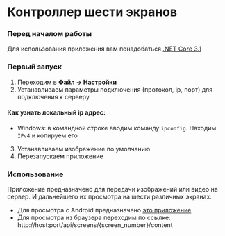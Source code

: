 # Контроллер шести экранов

### Перед началом работы

Для использования приложения вам понадобаться [.NET Core 3.1](https://dotnet.microsoft.com/download/dotnet/3.1)

### Первый запуск

1. Переходим в **Файл -> Настройки**
2. Устанавливаем параметры подключения (протокол, ip, порт) для подключения к серверу
#### Как узнать локальный ip адрес:
- Windows: в командной строке вводим команду ```ipconfig```. Находим ```IPv4``` и копируем его
3. Устанавливаем изображение по умолчанию
4. Перезапускаем приложение

### Использование

Приложение предназначено для передачи изображений или видео на сервер. И дальнейшего их просмотра на шести различных экранах.
 - Для просмотра с Android предназначено [это приложение](https://github.com/Zelyder/Media_client)
 - Для просмотра из браузера переходим по ссылке: http://host:port/api/screens/{screen_number}/content

